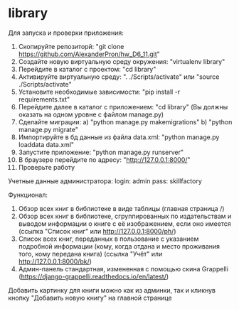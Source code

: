 # library
Для запуска и проверки приложения:
1) Скопируйте репозиторй: "git clone https://github.com/AlexanderPron/hw_D6_11.git"
2) Создайте новую виртуальную среду окружения: "virtualenv library"
3) Перейдите в каталог с проектом: "cd library"
4) Активируйте виртуальную среду:  ". ./Scripts/activate" или "source ./Scripts/activate"
5) Установите необходимые зависимости: "pip install -r requirements.txt"
6) Перейдите далее в каталог с приложением: "cd library" (Вы должны оказать на одном уровне с файлом manage.py)
7) Сделайте миграции: 
  a) "python manage.py makemigrations"
  b) "python manage.py migrate"
8) Импортируйте в бд данные из файла data.xml: "python manage.py loaddata data.xml" 
9) Запустите приложение: "python manage.py runserver"
10) В браузере перейдите по адресу: "http://127.0.0.1:8000/"
11) Проверьте работу

Учетные данные администратора:
login: admin
pass: skillfactory

Функционал:
1) Обзор всех книг в библиотеке в виде таблицы (главная страница /)
2) Обзор всех книг в библиотеке, сгруппированных по издательствам и выводом информации о книге с её изображением, если оно имеется (ссылка "Список книг" или http://127.0.0.1:8000/ph/)
3) Список всех книг, переданных в пользование с указанием подробной информации (кому, когда отдана и место проживания того, кому передана книга) (ссылка "Учёт" или http://127.0.0.1:8000/bk/)
4) Админ-панель стандартная, измененная с помощью скина Grappelli (https://django-grappelli.readthedocs.io/en/latest/)

Добавить картинку для книги можно как из админки, так и кликнув кнопку "Добавить новую книгу" на главной странице
